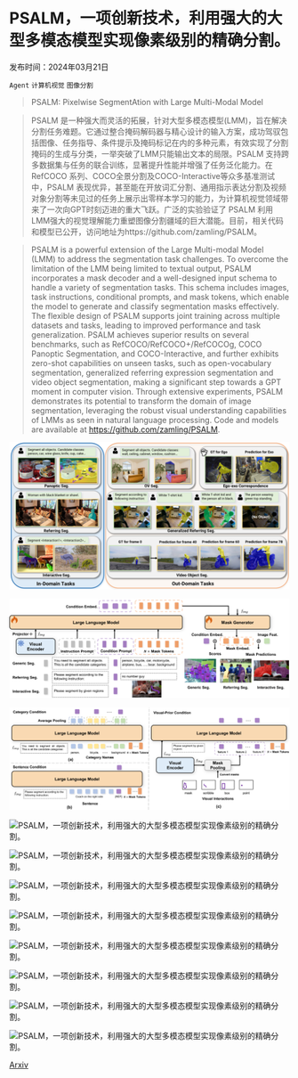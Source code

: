 # PSALM，一项创新技术，利用强大的大型多模态模型实现像素级别的精确分割。

发布时间：2024年03月21日

`Agent` `计算机视觉` `图像分割`

> PSALM: Pixelwise SegmentAtion with Large Multi-Modal Model

> PSALM 是一种强大而灵活的拓展，针对大型多模态模型(LMM)，旨在解决分割任务难题。它通过整合掩码解码器与精心设计的输入方案，成功驾驭包括图像、任务指导、条件提示及掩码标记在内的多种元素，有效实现了分割掩码的生成与分类，一举突破了LMM只能输出文本的局限。PSALM 支持跨多数据集与任务的联合训练，显著提升性能并增强了任务泛化能力。在 RefCOCO 系列、COCO全景分割及COCO-Interactive等众多基准测试中，PSALM 表现优异，甚至能在开放词汇分割、通用指示表达分割及视频对象分割等未见过的任务上展示出零样本学习的能力，为计算机视觉领域带来了一次向GPT时刻迈进的重大飞跃。广泛的实验验证了 PSALM 利用LMM强大的视觉理解能力重塑图像分割疆域的巨大潜能。目前，相关代码和模型已公开，访问地址为https://github.com/zamling/PSALM。

> PSALM is a powerful extension of the Large Multi-modal Model (LMM) to address the segmentation task challenges. To overcome the limitation of the LMM being limited to textual output, PSALM incorporates a mask decoder and a well-designed input schema to handle a variety of segmentation tasks. This schema includes images, task instructions, conditional prompts, and mask tokens, which enable the model to generate and classify segmentation masks effectively. The flexible design of PSALM supports joint training across multiple datasets and tasks, leading to improved performance and task generalization. PSALM achieves superior results on several benchmarks, such as RefCOCO/RefCOCO+/RefCOCOg, COCO Panoptic Segmentation, and COCO-Interactive, and further exhibits zero-shot capabilities on unseen tasks, such as open-vocabulary segmentation, generalized referring expression segmentation and video object segmentation, making a significant step towards a GPT moment in computer vision. Through extensive experiments, PSALM demonstrates its potential to transform the domain of image segmentation, leveraging the robust visual understanding capabilities of LMMs as seen in natural language processing. Code and models are available at https://github.com/zamling/PSALM.

![PSALM，一项创新技术，利用强大的大型多模态模型实现像素级别的精确分割。](../../../paper_images/2403.14598/x1.png)

![PSALM，一项创新技术，利用强大的大型多模态模型实现像素级别的精确分割。](../../../paper_images/2403.14598/x2.png)

![PSALM，一项创新技术，利用强大的大型多模态模型实现像素级别的精确分割。](../../../paper_images/2403.14598/x3.png)

![PSALM，一项创新技术，利用强大的大型多模态模型实现像素级别的精确分割。](../../../paper_images/2403.14598/x4.png)

![PSALM，一项创新技术，利用强大的大型多模态模型实现像素级别的精确分割。](../../../paper_images/2403.14598/x5.png)

![PSALM，一项创新技术，利用强大的大型多模态模型实现像素级别的精确分割。](../../../paper_images/2403.14598/x6.png)

![PSALM，一项创新技术，利用强大的大型多模态模型实现像素级别的精确分割。](../../../paper_images/2403.14598/x7.png)

![PSALM，一项创新技术，利用强大的大型多模态模型实现像素级别的精确分割。](../../../paper_images/2403.14598/x8.png)

![PSALM，一项创新技术，利用强大的大型多模态模型实现像素级别的精确分割。](../../../paper_images/2403.14598/x9.png)

![PSALM，一项创新技术，利用强大的大型多模态模型实现像素级别的精确分割。](../../../paper_images/2403.14598/x11.png)

![PSALM，一项创新技术，利用强大的大型多模态模型实现像素级别的精确分割。](../../../paper_images/2403.14598/x12.png)

[Arxiv](https://arxiv.org/abs/2403.14598)
